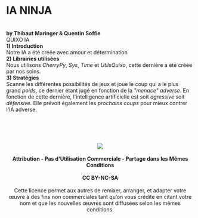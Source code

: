 # IA NINJA 
<br/>**by Thibaut Maringer & Quentin Soffie**
<br/>QUIXO IA 
<br/>**1) Introduction**
<br/>Notre IA a été créée avec amour et détermination
<br/>**2) Librairies utilisées**
<br/>Nous utilisons *CherryPy*, *Sys*, *Time* et *UtilsQuixo*, cette dernière a été créée par nos soins.
<br/>**3) Stratégies**
<br/>Scanne les différentes possibilités de jeux et joue le coup qui a le plus grand *poids*, ce dernier étant jugé en fonction de la *"menace" adverse*. En fonction de cette dernière, l'intelligence artificielle est soit *agressive* soit *défensive*. Elle prévoit également les *prochains coups* pour mieux contrer l'IA adverse.
<br/>
<br/>
<br/>
<br/>
<br/><div align="center"><img src = "https://licensebuttons.net/l/by-nc-sa/3.0/88x31.png"></div>
<br/><div align="center">**Attribution - Pas d’Utilisation Commerciale - Partage dans les Mêmes Conditions**</div>
<br/><div align="center">**CC BY-NC-SA**</div>
<br/><div align="center">Cette licence permet aux autres de remixer, arranger, et adapter votre œuvre à des fins non commerciales tant qu’on vous crédite en citant votre nom et que les nouvelles œuvres sont diffusées selon les mêmes conditions.</div>
